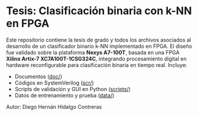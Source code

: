 # Tesis: Clasificación binaria con k-NN en FPGA

Este repositorio contiene la tesis de grado y todos los archivos asociados al desarrollo de un clasificador binario k-NN implementado en FPGA. El diseño fue validado sobre la plataforma **Nexys A7-100T**, basada en una FPGA **Xilinx Artix-7 XC7A100T-1CSG324C**, integrando procesamiento digital en hardware reconfigurable para clasificación binaria en tiempo real.
Incluye:

- Documentos ([doc/](doc/))
- Códigos en SystemVerilog ([scr/](src/))
- Scripts de validación y GUI en Python ([scripts/](scripts/))
- Datos de entrenamiento y prueba ([data/](data/))

Autor: Diego Hernán Hidalgo Contreras
